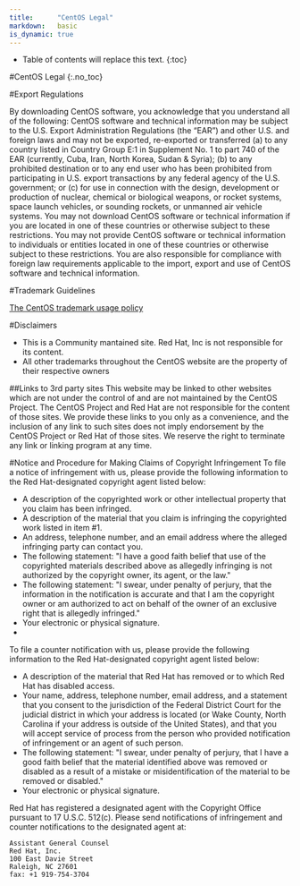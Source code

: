 ```yaml
---
title:      "CentOS Legal"
markdown:   basic
is_dynamic: true
---
```

* Table of contents will replace this text.
{:toc}

#CentOS Legal
{:.no_toc}

#Export Regulations

By downloading CentOS software, you acknowledge that you understand all of the following: CentOS software and technical information may be subject to the U.S. Export Administration Regulations (the “EAR”) and other U.S. and foreign laws and may not be exported, re-exported or transferred (a) to any country listed in Country Group E:1 in Supplement No. 1 to part 740 of the EAR (currently, Cuba, Iran, North Korea, Sudan & Syria); (b) to any prohibited destination or to any end user who has been prohibited from participating in U.S. export transactions by any federal agency of the U.S. government; or (c) for use in connection with the design, development or production of nuclear, chemical or biological weapons, or rocket systems, space launch vehicles, or sounding rockets, or unmanned air vehicle systems. You may not download CentOS software or technical information if you are located in one of these countries or otherwise subject to these restrictions. You may not provide CentOS software or technical information to individuals or entities located in one of these countries or otherwise subject to these restrictions. You are also responsible for compliance with foreign law requirements applicable to the import, export and use of CentOS software and technical information.

#Trademark Guidelines

[The CentOS trademark usage policy](/legal/trademarks/)

#Disclaimers

 * This is a Community mantained site. Red Hat, Inc is not responsible for its content.
 * All other trademarks throughout the CentOS website are the property of their respective owners


##Links to 3rd party sites
This website may be linked to other websites which are not under the control of and are not maintained by the CentOS Project. The CentOS Project and Red Hat are not responsible for the content of those sites. We provide these links to you only as a convenience, and the inclusion of any link to such sites does not imply endorsement by the CentOS Project or Red Hat of those sites. We reserve the right to terminate any link or linking program at any time.


#Notice and Procedure for Making Claims of Copyright Infringement
To file a notice of infringement with us, please provide the following information to the Red Hat-designated copyright agent listed below:

 * A description of the copyrighted work or other intellectual property that you claim has been infringed.
 * A description of the material that you claim is infringing the copyrighted work listed in item #1.
 * An address, telephone number, and an email address where the alleged infringing party can contact you.
 * The following statement: "I have a good faith belief that use of the copyrighted materials described above as allegedly infringing is not authorized by the copyright owner, its agent, or the law."
 * The following statement: "I swear, under penalty of perjury, that the information in the notification is accurate and that I am the copyright owner or am authorized to act on behalf of the owner of an exclusive right that is allegedly infringed."
 * Your electronic or physical signature.
 *
To file a counter notification with us, please provide the following information to the Red Hat-designated copyright agent listed below:

 * A description of the material that Red Hat has removed or to which Red Hat has disabled access.
 * Your name, address, telephone number, email address, and a statement that you consent to the jurisdiction of the Federal District Court for the judicial district in which your address is located (or Wake County, North Carolina if your address is outside of the United States), and that you will accept service of process from the person who provided notification of infringement or an agent of such person.
 * The following statement: "I swear, under penalty of perjury, that I have a good faith belief that the material identified above was removed or disabled as a result of a mistake or misidentification of the material to be removed or disabled."
 * Your electronic or physical signature.
 
Red Hat has registered a designated agent with the Copyright Office pursuant to 17 U.S.C. 512(c). Please send notifications of infringement and counter notifications to the designated agent at:


    Assistant General Counsel
    Red Hat, Inc.
    100 East Davie Street
    Raleigh, NC 27601
    fax: +1 919-754-3704
